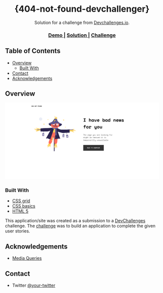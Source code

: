 
<!-- Please update value in the {}  -->

<h1 align="center">{404-not-found-devchallenger}</h1>

<div align="center">
   Solution for a challenge from  <a href="http://devchallenges.io" target="_blank">Devchallenges.io</a>.
</div>

<div align="center">
  <h3>
    <a href="https://larvin-vinicius.github.io/404-not-found-devchallenges-praticle/">
      Demo
    </a>
    <span> | </span>
    <a href="https://github.com/Larvin-Vinicius/404-not-found-devchallenges-praticle/edit/main/README.md}">
      Solution
    </a>
    <span> | </span>
    <a href="https://devchallenges.io/challenges/wBunSb7FPrIepJZAg0sY">
      Challenge
    </a>
  </h3>
</div>

<!-- TABLE OF CONTENTS -->

## Table of Contents

- [Overview](#overview)
  - [Built With](#built-with)
- [Contact](#contact)
- [Acknowledgements](#acknowledgements)

<!-- OVERVIEW -->

## Overview

![screenshot](https://github.com/Larvin-Vinicius/404-not-found-devchallenges-praticle/blob/main/images/print.png)

### Built With
- [CSS grid](https://developer.mozilla.org/pt-BR/docs/Web/CSS/CSS_Grid_Layout/Basic_Concepts_of_Grid_Layout)
- [CSS basics](https://developer.mozilla.org/en-US/docs/Learn/Getting_started_with_the_web/CSS_basics)
- [HTML 5](https://developer.mozilla.org/en-US/docs/Glossary/Semantics#semantics_in_html)

This application/site was created as a submission to a [DevChallenges](https://devchallenges.io/challenges) challenge. The [challenge](https://devchallenges.io/challenges/wBunSb7FPrIepJZAg0sY) was to build an application to complete the given user stories.


## Acknowledgements

<!-- This section should list any articles or add-ons/plugins that helps you to complete the project. This is optional but it will help you in the future. For exmpale -->

- [Media Queries](https://www.freecodecamp.org/portuguese/news/tutorial-de-media-queries-do-css-resolucoes-padrao-breakpoints-do-css-e-tamanhos-de-telefone/)


## Contact

- Twitter [@your-twitter](https://twitter.com/Lrv_s)
